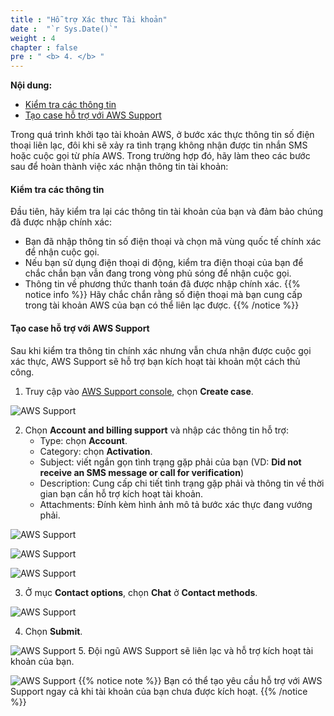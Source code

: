```yaml
---
title : "Hỗ trợ Xác thực Tài khoản"
date :  "`r Sys.Date()`" 
weight : 4
chapter : false
pre : " <b> 4. </b> "
---
```


**Nội dung:**
- [Kiểm tra các thông tin](#kiểm-tra-các-thông-tin)
- [Tạo case hỗ trợ với AWS Support](#tạo-case-hỗ-trợ-với-aws-support)

Trong quá trình khởi tạo tài khoản AWS, ở bước xác thực thông tin số điện thoại liên lạc, đôi khi sẽ xảy ra tình trạng không nhận được tin nhắn SMS hoặc cuộc gọi từ phía AWS. Trong trường hợp đó, hãy làm theo các bước sau để hoàn thành việc xác nhận thông tin tài khoản:

#### Kiểm tra các thông tin

Đầu tiên, hãy kiểm tra lại các thông tin tài khoản của bạn và đảm bảo chúng đã được nhập chính xác:
- Bạn đã nhập thông tin số điện thoại và chọn mã vùng quốc tế chính xác để nhận cuộc gọi.
- Nếu bạn sử dụng điện thoại di động, kiểm tra điện thoại của bạn để chắc chắn bạn vẫn đang trong vòng phủ sóng để nhận  cuộc gọi.
- Thông tin về phương thức thanh toán đã được nhập chính xác.
{{% notice info %}}
Hãy chắc chắn rằng số điện thoại mà bạn cung cấp trong tài khoản AWS của bạn có thể liên lạc được.
{{% /notice %}}

#### Tạo case hỗ trợ với AWS Support

Sau khi kiểm tra thông tin chính xác nhưng vẫn chưa nhận được cuộc gọi xác thực, AWS Support sẽ hỗ trợ bạn kích hoạt tài khoản một cách thủ công.

1. Truy cập vào [AWS Support console](https://aws.amazon.com/support/), chọn **Create case**.

![AWS Support](images/4/0001.png?featherlight=false&width=90pc)

2. Chọn **Account and billing support** và nhập các thông tin hỗ trợ:
   - Type: chọn **Account**.
   - Category: chọn **Activation**.
   - Subject: viết ngắn gọn tình trạng gặp phải của bạn (VD: **Did not receive an SMS message or call for verification**)
   - Description: Cung cấp chi tiết tình trạng gặp phải và thông tin về thời gian bạn cần hỗ trợ kích hoạt tài khoản.
   - Attachments: Đính kèm hình ảnh mô tả bước xác thực đang vướng phải.

![AWS Support](images/4/0002.png?featherlight=false&width=90pc)

![AWS Support](images/4/0003.png?featherlight=false&width=90pc)

![AWS Support](images/4/0004.png?featherlight=false&width=90pc)

3. Ở mục **Contact options**, chọn **Chat** ở **Contact methods**.

![AWS Support](images/4/0005.png?featherlight=false&width=90pc)

4. Chọn **Submit**.

![AWS Support](images/4/0006.png?featherlight=false&width=90pc)
5. Đội ngũ AWS Support sẽ liên lạc và hỗ trợ kích hoạt tài khoản của bạn.

![AWS Support](images/4/0007.png?featherlight=false&width=90pc)
{{% notice note %}}
Bạn có thể tạo yêu cầu hỗ trợ với AWS Support ngay cả khi tài khoản của bạn chưa được kích hoạt.
{{% /notice %}}